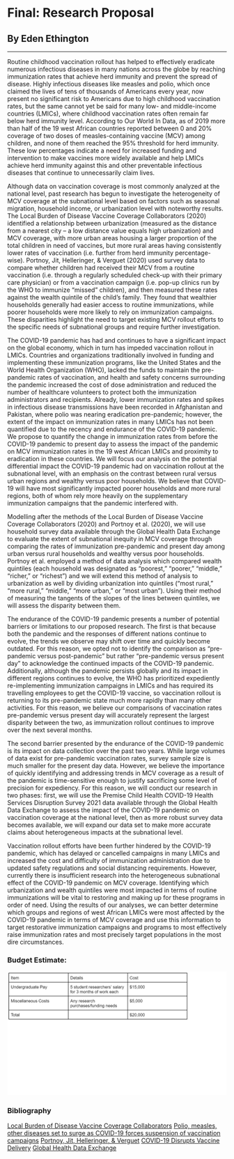 # Final: Research Proposal

## By Eden Ethington
---

Routine childhood vaccination rollout has helped to effectively eradicate numerous infectious diseases in many nations across the globe by reaching immunization rates that achieve herd immunity and prevent the spread of disease. Highly infectious diseases like measles and polio, which once claimed the lives of tens of thousands of Americans every year, now present no significant risk to Americans due to high childhood vaccination rates, but the same cannot yet be said for many low- and middle-income countries (LMICs), where childhood vaccination rates often remain far below herd immunity level. According to Our World In Data, as of 2019 more than half of the 19 west African countries reported between 0 and 20% coverage of two doses of measles-containing vaccine (MCV) among children, and none of them reached the 95% threshold for herd immunity. These low percentages indicate a need for increased funding and intervention to make vaccines more widely available and help LMICs achieve herd immunity against this and other preventable infectious diseases that continue to unnecessarily claim lives.

Although data on vaccination coverage is most commonly analyzed at the national level, past research has begun to investigate the heterogeneity of MCV coverage at the subnational level based on factors such as seasonal migration, household income, or urbanization level with noteworthy results. The Local Burden of Disease Vaccine Coverage Collaborators (2020) identified a relationship between urbanization (measured as the distance from a nearest city – a low distance value equals high urbanization) and MCV coverage, with more urban areas housing a larger proportion of the total children in need of vaccines, but more rural areas having consistently lower rates of vaccination (i.e. further from herd immunity percentage-wise). Portnoy, Jit, Helleringer, & Verguet (2020) used survey data to compare whether children had received their MCV from a routine vaccination (i.e. through a regularly scheduled check-up with their primary care physician) or from a vaccination campaign (i.e. pop-up clinics run by the WHO to immunize “missed” children), and then measured these rates against the wealth quintile of the child’s family. They found that wealthier households generally had easier access to routine immunizations, while poorer households were more likely to rely on immunization campaigns. These disparities highlight the need to target existing MCV rollout efforts to the specific needs of subnational groups and require further investigation.

The COVID-19 pandemic has had and continues to have a significant impact on the global economy, which in turn has impeded vaccination rollout in LMICs. Countries and organizations traditionally involved in funding and implementing these immunization programs, like the United States and the World Health Organization (WHO), lacked the funds to maintain the pre-pandemic rates of vaccination, and health and safety concerns surrounding the pandemic increased the cost of dose administration and reduced the number of healthcare volunteers to protect both the immunization administrators and recipients. Already, lower immunization rates and spikes in infectious disease transmissions have been recorded in Afghanistan and Pakistan, where polio was nearing eradication pre-pandemic; however, the extent of the impact on immunization rates in many LMICs has not been quantified due to the recency and endurance of the COVID-19 pandemic. We propose to quantify the change in immunization rates from before the COVID-19 pandemic to present day to assess the impact of the pandemic on MCV immunization rates in the 19 west African LMICs and proximity to eradication in these countries. We will focus our analysis on the potential differential impact the COVID-19 pandemic had on vaccination rollout at the subnational level, with an emphasis on the contrast between rural versus urban regions and wealthy versus poor households. We believe that COVID-19 will have most significantly impacted poorer households and more rural regions, both of whom rely more heavily on the supplementary immunization campaigns that the pandemic interfered with.
 
Modelling after the methods of the Local Burden of Disease Vaccine Coverage Collaborators (2020) and Portnoy et al. (2020), we will use household survey data available through the Global Health Data Exchange to evaluate the extent of subnational inequity in MCV coverage through comparing the rates of immunization pre-pandemic and present day among urban versus rural households and wealthy versus poor households. Portnoy et al. employed a method of data analysis which compared wealth quintiles (each household was designated as “poorest,” “poorer,” “middle,” “richer,” or “richest”) and we will extend this method of analysis to urbanization as well by dividing urbanization into quintiles (“most rural,” “more rural,” “middle,” “more urban,” or “most urban”). Using their method of measuring the tangents of the slopes of the lines between quintiles, we will assess the disparity between them.


 
The endurance of the COVID-19 pandemic presents a number of potential barriers or limitations to our proposed research. The first is that because both the pandemic and the responses of different nations continue to evolve, the trends we observe may shift over time and quickly become outdated. For this reason, we opted not to identify the comparison as “pre-pandemic versus post-pandemic” but rather “pre-pandemic versus present day” to acknowledge the continued impacts of the COVID-19 pandemic. Additionally, although the pandemic persists globally and its impact in different regions continues to evolve, the WHO has prioritized expediently re-implementing immunization campaigns in LMICs and has required its travelling employees to get the COVID-19 vaccine, so vaccination rollout is returning to its pre-pandemic state much more rapidly than many other activities. For this reason, we believe our comparisons of vaccination rates pre-pandemic versus present day will accurately represent the largest disparity between the two, as immunization rollout continues to improve over the next several months. 
 
The second barrier presented by the endurance of the COVID-19 pandemic is its impact on data collection over the past two years. While large volumes of data exist for pre-pandemic vaccination rates, survey sample size is much smaller for the present day data. However, we believe the importance of quickly identifying and addressing trends in MCV coverage as a result of the pandemic is time-sensitive enough to justify sacrificing some level of precision for expediency. For this reason, we will conduct our research in two phases: first, we will use the Premise Child Health COVID-19 Health Services Disruption Survey 2021 data available through the Global Health Data Exchange to assess the impact of the COVID-19 pandemic on vaccination coverage at the national level, then as more robust survey data becomes available, we will expand our data set to make more accurate claims about heterogeneous impacts at the subnational level.
 
Vaccination rollout efforts have been further hindered by the COVID-19 pandemic, which has delayed or cancelled campaigns in many LMICs and increased the cost and difficulty of immunization administration due to updated safety regulations and social distancing requirements. However, currently there is insufficient research into the heterogeneous subnational effect of the COVID-19 pandemic on MCV coverage. Identifying which urbanization and wealth quintiles were most impacted in terms of routine immunizations will be vital to restoring and making up for these programs in order of need. Using the results of our analyses, we can better determine which groups and regions of west African LMICs were most affected by the COVID-19 pandemic in terms of MCV coverage and use this information to target restorative immunization campaigns and programs to most effectively raise immunization rates and most precisely target populations in the most dire circumstances. 

### Budget Estimate:

<img src="table for data sci final.png">

### Bibliography

[Local Burden of Disease Vaccine Coverage Collaborators](https://www.nature.com/articles/s41586-020-03043-4)
[Polio, measles, other diseases set to surge as COVID-19 forces suspension of vaccination campaigns](https://www.science.org/content/article/polio-measles-other-diseases-set-surge-covid-19-forces-suspension-vaccination-campaigns)
[Portnoy, Jit, Helleringer, & Verguet](https://www.sciencedirect.com/science/article/pii/S1098301520317319)
[COVID-19 Disrupts Vaccine Delivery](https://www.ncbi.nlm.nih.gov/pmc/articles/PMC7164887/)
[Global Health Data Exchange](http://ghdx.healthdata.org/)
